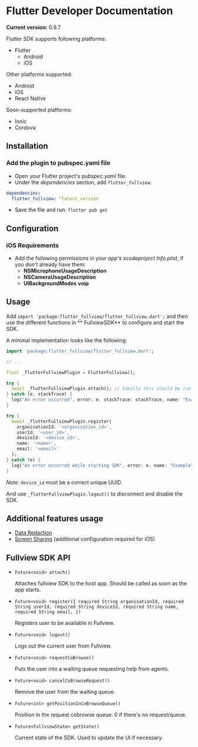 # Flutter Developer Documentation

**Current version:** 0.9.7

Flutter SDK supports following platforms:

- Flutter
  - Android
  - iOS

Other platforms supported:

  - Android
  - iOS
  - React Native

Soon-supported platforms:

  - Ionic
  - Cordova

## Installation

### Add the plugin to pubspec.yaml file

- Open your Flutter project's *pubspec.yaml* file.
- Under the *dependencies* section, add `flutter_fullview`:

```yaml
dependencies:
  flutter_fullview: ^latest_version
```

- Save the file and run: `flutter pub get`

## Configuration

### iOS Requirements
- Add the following permissions in your *app's xcodeproject Info.plist*, if you don't already have them:
	- **NSMicrophoneUsageDescription**
	- **NSCameraUsageDescription**
	- **UIBackgroundModes** **voip**


## Usage

Add `import 'package:flutter_fullview/flutter_fullview.dart';` and then use the different functions in ** FullviewSDK** to configure and start the SDK.

A minimal implementation looks like the following:

```dart
import 'package:flutter_fullview/flutter_fullview.dart';

// ...

final _flutterFullviewPlugin = FlutterFullview();

try {
  await _flutterFullviewPlugin.attach(); // Ideally this should be run as soon as the app starts.
} catch (e, stackTrace) {
  log("An error occurred", error: e, stackTrace: stackTrace, name: "Example");
}

try {
  await _flutterFullviewPlugin.register(
    organisationId: '<organisation_id>', 
    userId: '<user_id>', 
    deviceId: '<device_id>', 
    name: '<name>', 
    email: '<email>'
  );
} catch (e) {
  log("An error occurred while starting SDK", error: e, name: "Example");
}
```

*Note*: `device_id` must be a correct unique UUID. 

And use `_flutterFullviewPlugin.logout()` to disconnect and disable the SDK.
 
## Additional features usage
- [Data Redaction](data_redaction.md)
- [Screen Sharing](screen_share.md) (additional configuration required for iOS)


## Fullview SDK API

- `Future<void> attach()`

   Attaches fullview SDK to the host app. Should be called as soon as the app starts.

- `Future<void> register({
    required String organisationId,
    required String userId,
    required String deviceId,
    required String name,
    required String email,
  })`

	Registers user to be available in Fullview.

- `Future<void> logout()`

	Logs out the current user from Fullview.

- `Future<void> requestCoBrowse()`

	Puts the user into a waiting queue requesting help from agents.

- `Future<void> cancelCoBrowseRequest()`

	Remove the user from the waiting queue.

- `Future<int> getPositionInCoBrowseQueue()`

	Position in the request cobrowse queue. 0 if there's no request/queue.

- `Future<FullviewState> getState()`

	Current state of the SDK. Used to update the UI if necessary.
